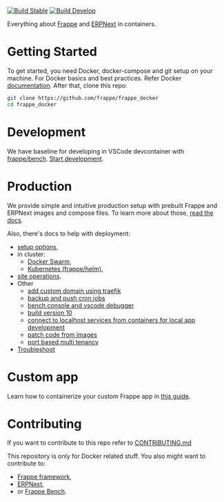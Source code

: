 [![Build Stable](https://github.com/frappe/frappe_docker/actions/workflows/build_stable.yml/badge.svg)](https://github.com/frappe/frappe_docker/actions/workflows/build_stable.yml)
[![Build Develop](https://github.com/frappe/frappe_docker/actions/workflows/build_develop.yml/badge.svg)](https://github.com/frappe/frappe_docker/actions/workflows/build_develop.yml)

Everything about [Frappe](https://github.com/frappe/frappe) and [ERPNext](https://github.com/frappe/erpnext) in containers.

# Getting Started

To get started, you need Docker, docker-compose and git setup on your machine. For Docker basics and best practices. Refer Docker [documentation](http://docs.docker.com).
After that, clone this repo:

```sh
git clone https://github.com/frappe/frappe_docker
cd frappe_docker
```

# Development

We have baseline for developing in VSCode devcontainer with [frappe/bench](https://github.com/frappe/bench). [Start development](development).

# Production

We provide simple and intuitive production setup with prebuilt Frappe and ERPNext images and compose files. To learn more about those, [read the docs](docs/images-and-compose-files.md).

Also, there's docs to help with deployment:

- [setup options](docs/setup-options.md),
- in cluster:
  - [Docker Swarm](docs/docker-swarm.md),
  - [Kubernetes (frappe/helm)](https://helm.erpnext.com),
- [site operations](docs/site-operations.md).
- Other
   - [add custom domain using traefik](docs/add-custom-domain-using-traefik.md)
   - [backup and push cron jobs](docs/backup-and-push-cronjob.md)
   - [bench console and vscode debugger](docs/bench-console-and-vscode-debugger.md)
   - [build version 10](docs/build-version-10-images.md)
   - [connect to localhost services from containers for local app development](docs/connect-to-localhost-services-from-containers-for-local-app-development.md)
   - [patch code from images](docs/patch-code-from-images.md)
   - [port based multi tenancy](docs/port-based-multi-tenancy.md)
- [Troubleshoot](docs/troubleshoot.md)

# Custom app

Learn how to containerize your custom Frappe app in [this guide](custom_app/README.md).

# Contributing

If you want to contribute to this repo refer to [CONTRIBUTING.md](CONTRIBUTING.md)

This repository is only for Docker related stuff. You also might want to contribute to:

- [Frappe framework](https://github.com/frappe/frappe#contributing),
- [ERPNext](https://github.com/frappe/erpnext#contributing),
- or [Frappe Bench](https://github.com/frappe/bench).
